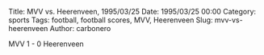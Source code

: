 Title: MVV vs. Heerenveen, 1995/03/25
Date: 1995/03/25 00:00
Category: sports
Tags: football, football scores, MVV, Heerenveen
Slug: mvv-vs-heerenveen
Author: carbonero


MVV 1 - 0 Heerenveen
